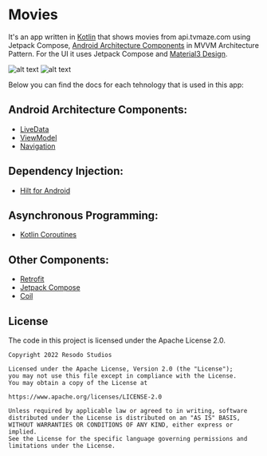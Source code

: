 # Movies
It's an app written in [Kotlin][1] that shows movies from api.tvmaze.com using Jetpack Compose, [Android Architecture Components][2] in MVVM Architecture Pattern. For the UI it uses Jetpack Compose and [Material3 Design][11].

![alt text](https://i.ibb.co/MDvSMWd/2.png)
![alt text](https://i.ibb.co/7Wrt9FF/1.png)

Below you can find the docs for each tehnology that is used in this app:

## Android Architecture Components:
* [LiveData][3]
* [ViewModel][4]
* [Navigation][8]

## Dependency Injection:
* [Hilt for Android][5]

## Asynchronous Programming:
* [Kotlin Coroutines][6]

## Other Components:
* [Retrofit][9]
* [Jetpack Compose][7]
* [Coil][10]

**License**
---
The code in this project is licensed under the Apache License 2.0.

    Copyright 2022 Resodo Studios

    Licensed under the Apache License, Version 2.0 (the "License");
    you may not use this file except in compliance with the License.
    You may obtain a copy of the License at

    https://www.apache.org/licenses/LICENSE-2.0

    Unless required by applicable law or agreed to in writing, software
    distributed under the License is distributed on an "AS IS" BASIS,
    WITHOUT WARRANTIES OR CONDITIONS OF ANY KIND, either express or implied.
    See the License for the specific language governing permissions and
    limitations under the License.

[1]: https://kotlinlang.org/
[2]: https://developer.android.com/topic/libraries/architecture
[3]: https://developer.android.com/topic/libraries/architecture/livedata
[4]: https://developer.android.com/topic/libraries/architecture/viewmodel
[5]: https://developer.android.com/training/dependency-injection/hilt-android
[6]: https://kotlinlang.org/docs/coroutines-overview.html
[7]: https://developer.android.com/jetpack/compose
[8]: https://developer.android.com/guide/navigation
[9]: https://square.github.io/retrofit/
[10]: https://coil-kt.github.io/coil/compose/
[11]: https://m3.material.io/
